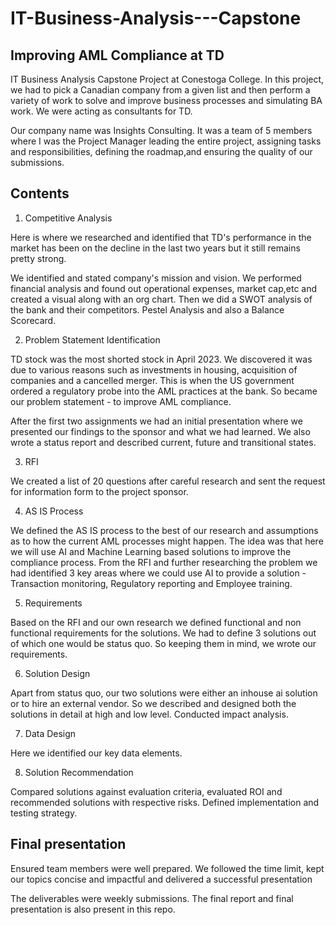 # IT-Business-Analysis---Capstone

## Improving AML Compliance at TD
IT Business Analysis Capstone Project at Conestoga College. In this project, we had to pick a Canadian company from a given list and then perform a variety of work to solve and improve business processes and simulating BA work. We were acting as consultants for TD.

Our company name was Insights Consulting. It was a team of 5 members where I was the Project Manager leading the entire project, assigning tasks and responsibilities, defining the roadmap,and ensuring the quality of our submissions.


## Contents

1. Competitive Analysis

Here is where we researched and identified that TD's performance in the market has been on the decline in the last two years but it still remains pretty strong.

We identified and stated company's mission and vision. We performed financial analysis and found out operational expenses, market cap,etc and created a visual along with an org chart. Then we did a SWOT analysis of the bank and their competitors. Pestel Analysis and also a Balance Scorecard.


2. Problem Statement Identification

TD stock was the most shorted stock in April 2023. We discovered it was due to various reasons such as investments in housing, acquisition of companies and a cancelled merger. This is when the US government ordered a regulatory probe into the AML practices at the bank. So became our problem statement - to improve AML compliance.

After the first two assignments we had an initial presentation where we presented our findings to the sponsor and what we had learned. We also wrote a status report and described current, future and transitional states.

3. RFI 

We created a list of 20 questions after careful research and sent the request for information form to the project sponsor.


4. AS IS Process

We defined the AS IS process to the best of our research and assumptions as to how the current AML processes might happen. The idea was that here we will use AI and Machine Learning based solutions to improve the compliance process. From the RFI and further researching the problem we had identified 3 key areas where we could use AI to provide a solution - Transaction monitoring, Regulatory reporting and Employee training.


5. Requirements

Based on the RFI and our own research we defined functional and non functional requirements for the solutions. We had to define 3 solutions out of which one would be status quo. So keeping them in mind, we wrote our requirements.


6. Solution Design

Apart from status quo, our two solutions were either an inhouse ai solution or to hire an external vendor. So we described and designed both the solutions in detail at high and low level. Conducted impact analysis.

7. Data Design

Here we identified our key data elements.

8. Solution Recommendation

Compared solutions against evaluation criteria, evaluated ROI and recommended solutions with respective risks. Defined implementation and testing strategy.


## Final presentation

Ensured team members were well prepared. We followed the time limit, kept our topics concise and impactful and delivered a successful presentation  


The deliverables were weekly submissions. The final report and final presentation is also present in this repo.
